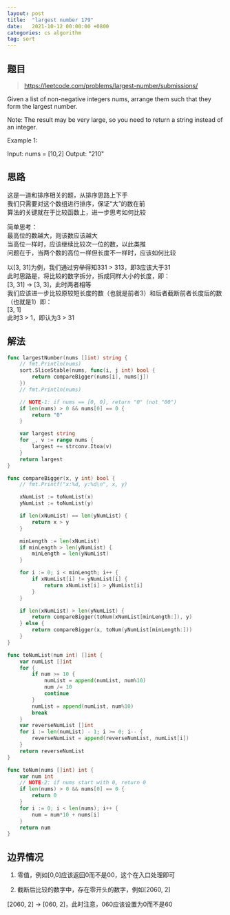 ```yaml
---
layout: post
title:  "largest number 179"
date:   2021-10-12 00:00:00 +0800
categories: cs algorithm
tag: sort
---
```


## 题目

> https://leetcode.com/problems/largest-number/submissions/

Given a list of non-negative integers nums, arrange them such that they form the largest number.

Note: The result may be very large, so you need to return a string instead of an integer.

Example 1:

Input: nums = [10,2]
Output: "210"

## 思路

这是一道和排序相关的题，从排序思路上下手  
我们只需要对这个数组进行排序，保证“大”的数在前  
算法的关键就在于比较函数上，进一步思考如何比较  

简单思考：  
最高位的数越大，则该数应该越大  
当高位一样时，应该继续比较次一位的数，以此类推  
问题在于，当两个数的高位一样但长度不一样时，应该如何比较  
  
以[3, 31]为例，我们通过穷举得知331 > 313，即3应该大于31  
此时思路是，将比较的数字拆分，拆成同样大小的长度，即：  
[3, 31] -> [3, 3]，此时两者相等  
我们应该进一步比较原较短长度的数（也就是前者3）和后者截断前者长度后的数（也就是1）即：  
[3, 1]  
此时3 > 1，即认为3 > 31  

## 解法

```go
func largestNumber(nums []int) string {
	// fmt.Println(nums)
	sort.SliceStable(nums, func(i, j int) bool {
		return compareBigger(nums[i], nums[j])
	})
	// fmt.Println(nums)

	// NOTE-1: if nums == [0, 0], return "0" (not "00")
	if len(nums) > 0 && nums[0] == 0 {
		return "0"
	}

	var largest string
	for _, v := range nums {
		largest += strconv.Itoa(v)
	}
	return largest
}

func compareBigger(x, y int) bool {
	// fmt.Printf("x:%d, y:%d\n", x, y)

	xNumList := toNumList(x)
	yNumList := toNumList(y)

	if len(xNumList) == len(yNumList) {
		return x > y
	}

	minLength := len(xNumList)
	if minLength > len(yNumList) {
		minLength = len(yNumList)
	}

	for i := 0; i < minLength; i++ {
		if xNumList[i] != yNumList[i] {
			return xNumList[i] > yNumList[i]
		}
	}

	if len(xNumList) > len(yNumList) {
		return compareBigger(toNum(xNumList[minLength:]), y)
	} else {
		return compareBigger(x, toNum(yNumList[minLength:]))
	}
}

func toNumList(num int) []int {
	var numList []int
	for {
		if num >= 10 {
			numList = append(numList, num%10)
			num /= 10
			continue
		}
		numList = append(numList, num%10)
		break
	}
	var reverseNumList []int
	for i := len(numList) - 1; i >= 0; i-- {
		reverseNumList = append(reverseNumList, numList[i])
	}
	return reverseNumList
}

func toNum(nums []int) int {
	var num int
	// NOTE-2: if nums start with 0, return 0
	if len(nums) > 0 && nums[0] == 0 {
		return 0
	}
	for i := 0; i < len(nums); i++ {
		num = num*10 + nums[i]
	}
	return num
}
```

## 边界情况

1. 零值，例如[0,0]应该返回0而不是00，这个在入口处理即可

2. 截断后比较的数字中，存在零开头的数字，例如[2060, 2]

[2060, 2] -> [060, 2]，此时注意，060应该设置为0而不是60